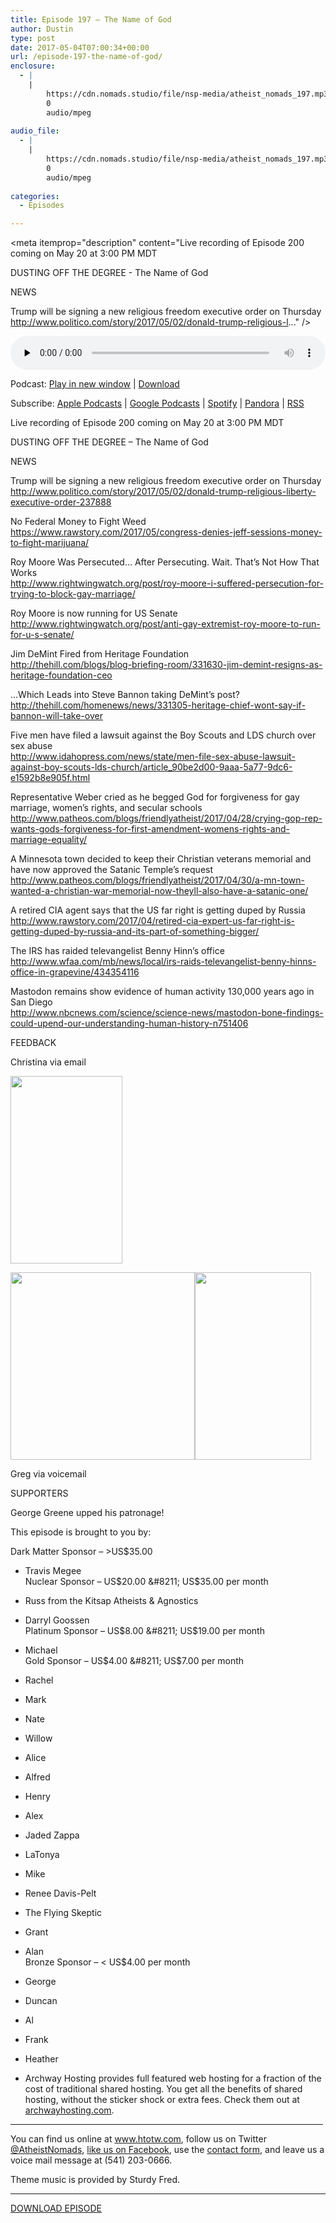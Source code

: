 ```yaml
---
title: Episode 197 – The Name of God
author: Dustin
type: post
date: 2017-05-04T07:00:34+00:00
url: /episode-197-the-name-of-god/
enclosure:
  - |
    |
        https://cdn.nomads.studio/file/nsp-media/atheist_nomads_197.mp3
        0
        audio/mpeg
        
audio_file:
  - |
    |
        https://cdn.nomads.studio/file/nsp-media/atheist_nomads_197.mp3
        0
        audio/mpeg
        
categories:
  - Episodes

---
```

<div itemscope itemtype="http://schema.org/AudioObject">
  <meta itemprop="name" content="Episode 197 &#8211; The Name of God" />
  
  <meta itemprop="uploadDate" content="2017-05-04T01:00:34-06:00" />
  
  <meta itemprop="encodingFormat" content="audio/mpeg" />
  
  <meta itemprop="description" content="Live recording of Episode 200 coming on May 20 at 3:00 PM MDT

DUSTING OFF THE DEGREE - The Name of God

NEWS

Trump will be signing a new religious freedom executive order on Thursday
http://www.politico.com/story/2017/05/02/donald-trump-religious-l..." />
  
  <meta itemprop="contentUrl" content="https://dts.podtrac.com/redirect.mp3/cdn.nomads.studio/file/nsp-media/atheist_nomads_197.mp3" />
  </p> 
  
  <div class="powerpress_player" id="powerpress_player_8461">
    <audio class="wp-audio-shortcode" id="audio-1537-205" preload="none" style="width: 100%;" controls="controls"><source type="audio/mpeg" src="https://dts.podtrac.com/redirect.mp3/cdn.nomads.studio/file/nsp-media/atheist_nomads_197.mp3?_=205" /><a href="https://dts.podtrac.com/redirect.mp3/cdn.nomads.studio/file/nsp-media/atheist_nomads_197.mp3">https://dts.podtrac.com/redirect.mp3/cdn.nomads.studio/file/nsp-media/atheist_nomads_197.mp3</a></audio>
  </div>
</div>

<p class="powerpress_links powerpress_links_mp3">
  Podcast: <a href="https://dts.podtrac.com/redirect.mp3/cdn.nomads.studio/file/nsp-media/atheist_nomads_197.mp3" class="powerpress_link_pinw" target="_blank" title="Play in new window" onclick="return powerpress_pinw('https://htotw.com/?powerpress_pinw=1537-podcast');" rel="nofollow">Play in new window</a> | <a href="https://dts.podtrac.com/redirect.mp3/cdn.nomads.studio/file/nsp-media/atheist_nomads_197.mp3" class="powerpress_link_d" title="Download" rel="nofollow" download="atheist_nomads_197.mp3">Download</a>
</p>

<p class="powerpress_links powerpress_subscribe_links">
  Subscribe: <a href="https://podcasts.apple.com/us/podcast/humanists-take-on-the-world/id530050098?mt=2&ls=1" class="powerpress_link_subscribe powerpress_link_subscribe_itunes" target="_blank" title="Subscribe on Apple Podcasts" rel="nofollow">Apple Podcasts</a> | <a href="https://www.google.com/podcasts?feed=aHR0cDovL2F0aGVpc3Rub21hZHMubGlic3luLmNvbS9yc3M%3D" class="powerpress_link_subscribe powerpress_link_subscribe_googleplay" target="_blank" title="Subscribe on Google Podcasts" rel="nofollow">Google Podcasts</a> | <a href="https://open.spotify.com/show/3LzK2xZGike6Tc1GEMtMbr?si=LieN9SNuTpq96smuaUsH8A" class="powerpress_link_subscribe powerpress_link_subscribe_spotify" target="_blank" title="Subscribe on Spotify" rel="nofollow">Spotify</a> | <a href="https://www.pandora.com/podcast/atheist-nomads/PC:10122?corr=62071012&part=ug" class="powerpress_link_subscribe powerpress_link_subscribe_pandora" target="_blank" title="Subscribe on Pandora" rel="nofollow">Pandora</a> | <a href="https://htotw.com/feed/podcast/" class="powerpress_link_subscribe powerpress_link_subscribe_rss" target="_blank" title="Subscribe via RSS" rel="nofollow">RSS</a>
</p>

<center>
</center>Live recording of Episode 200 coming on May 20 at 3:00 PM MDT

DUSTING OFF THE DEGREE &#8211; The Name of God

NEWS

Trump will be signing a new religious freedom executive order on Thursday  
<http://www.politico.com/story/2017/05/02/donald-trump-religious-liberty-executive-order-237888>

No Federal Money to Fight Weed  
<https://www.rawstory.com/2017/05/congress-denies-jeff-sessions-money-to-fight-marijuana/>

Roy Moore Was Persecuted&#8230; After Persecuting. Wait. That&#8217;s Not How That Works  
<http://www.rightwingwatch.org/post/roy-moore-i-suffered-persecution-for-trying-to-block-gay-marriage/>

Roy Moore is now running for US Senate  
<http://www.rightwingwatch.org/post/anti-gay-extremist-roy-moore-to-run-for-u-s-senate/>

Jim DeMint Fired from Heritage Foundation  
<http://thehill.com/blogs/blog-briefing-room/331630-jim-demint-resigns-as-heritage-foundation-ceo>

&#8230;Which Leads into Steve Bannon taking DeMint&#8217;s post?  
<http://thehill.com/homenews/news/331305-heritage-chief-wont-say-if-bannon-will-take-over>

Five men have filed a lawsuit against ​the Boy Scouts and LDS church over sex abuse  
<http://www.idahopress.com/news/state/men-file-sex-abuse-lawsuit-against-boy-scouts-lds-church/article_90be2d00-9aaa-5a77-9dc6-e1592b8e905f.html>

Representative Weber cried as he begged God for forgiveness for gay marriage, women&#8217;s rights, and secular schools  
<http://www.patheos.com/blogs/friendlyatheist/2017/04/28/crying-gop-rep-wants-gods-forgiveness-for-first-amendment-womens-rights-and-marriage-equality/>

A Minnesota town decided to keep their Christian veterans memorial and have now approved the Satanic Temple&#8217;s request  
<http://www.patheos.com/blogs/friendlyatheist/2017/04/30/a-mn-town-wanted-a-christian-war-memorial-now-theyll-also-have-a-satanic-one/>

A retired CIA agent says that the US far right is getting duped by Russia  
<http://www.rawstory.com/2017/04/retired-cia-expert-us-far-right-is-getting-duped-by-russia-and-its-part-of-something-bigger/>

The IRS has raided televangelist Benny Hinn&#8217;s office  
<http://www.wfaa.com/mb/news/local/irs-raids-televangelist-benny-hinns-office-in-grapevine/434354116>

Mastodon remains show evidence of human activity 130,000 years ago in San Diego  
<http://www.nbcnews.com/science/science-news/mastodon-bone-findings-could-upend-our-understanding-human-history-n751406>

FEEDBACK

Christina via email

<img decoding="async" loading="lazy" class="size-medium wp-image-1540 aligncenter" src="https://www.htotw.com/wp-content/uploads/2017/05/1-179x300.jpg" alt="" width="179" height="300" /> 

<img decoding="async" loading="lazy" class="size-medium wp-image-1538 aligncenter" src="https://www.htotw.com/wp-content/uploads/2017/05/3-295x300.jpg" alt="" width="295" height="300" /><img decoding="async" loading="lazy" class="size-medium wp-image-1539 aligncenter" src="https://www.htotw.com/wp-content/uploads/2017/05/2-186x300.jpg" alt="" width="186" height="300" /> 

Greg via voicemail

SUPPORTERS

George Greene upped his patronage!

This episode is brought to you by:

Dark Matter Sponsor &#8211; >US$35.00  
* Travis Megee  
Nuclear Sponsor &#8211; US$20.00 &#8211; US$35.00 per month  
* Russ from the Kitsap Atheists & Agnostics  
* Darryl Goossen  
Platinum Sponsor &#8211; US$8.00 &#8211; US$19.00 per month  
* Michael  
Gold Sponsor &#8211; US$4.00 &#8211; US$7.00 per month  
* Rachel  
* Mark  
* Nate  
* Willow  
* Alice  
* Alfred  
* Henry  
* Alex  
* Jaded Zappa  
* LaTonya  
* Mike  
* Renee Davis-Pelt  
* The Flying Skeptic  
* Grant  
* Alan  
Bronze Sponsor &#8211; < US$4.00 per month  
* George  
* Duncan  
* Al  
* Frank  
* Heather

* Archway Hosting provides full featured web hosting for a fraction of the cost of traditional shared hosting. You get all the benefits of shared hosting, without the sticker shock or extra fees. Check them out at <a href="http://archwayhosting.com/" target="_blank" rel="noopener noreferrer">archwayhosting.com</a>.

<hr width="500" />

You can find us online at <a href="https://www.htotw.com/" target="_blank" rel="noopener noreferrer">www.htotw.com</a>, follow us on Twitter <a href="https://twitter.com/AtheistNomads" target="_blank" rel="noopener noreferrer">@AtheistNomads</a>, <a href="https://htotw.com/facebook" target="_blank" rel="noopener noreferrer">like us on Facebook</a>, use the [contact form](https://htotw.com/contact), and leave us a voice mail message at (541) 203-0666.

Theme music is provided by Sturdy Fred.

<hr width="”500”" />

<a href="https://dts.podtrac.com/redirect.mp3/cdn.nomads.studio/file/nsp-media/atheist_nomads_197.mp3" target="_blank" rel="noopener noreferrer">DOWNLOAD EPISODE</a>